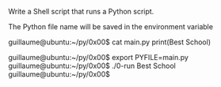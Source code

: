 Write a Shell script that runs a Python script.

The Python file name will be saved in the environment variable 

guillaume@ubuntu:~/py/0x00$ cat main.py 
print(Best School)

guillaume@ubuntu:~/py/0x00$ export PYFILE=main.py
guillaume@ubuntu:~/py/0x00$ ./0-run
Best School
guillaume@ubuntu:~/py/0x00$
